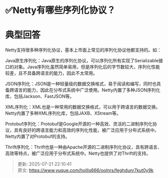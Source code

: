 # ✅Netty有哪些序列化协议？

# 典型回答


Netty支持很多种序列化协议，基本上市面上常见的序列化协议他都支持的。如：



Java原生序列化：Java原生的序列化协议，可以序列化所有实现了Serializable接口的对象。Java序列化虽然简单易用，但是序列化后的字节数较大，序列化性能较差，且不具备跨语言的能力，因此不太常用。



JSON序列化：JSON是一种轻量级的数据交换格式，易于阅读和编写，同时也具备跨语言的能力，因此在分布式系统中广泛使用。Netty内置了多种JSON序列化库，包括Jackson、FastJSON等。



XML序列化：XML也是一种常用的数据交换格式，可以用于跨语言的数据交换。Netty内置了多种XML序列化库，包括JAXB、XStream等。



Protobuf序列化：Protobuf是Google开源的一种高效、灵活的二进制序列化协议，具有良好的跨语言能力和高效的序列化性能，被广泛应用于分布式系统中。Netty内置了对Protobuf的支持。



Thrift序列化：Thrift也是一种由Apache开源的二进制序列化协议，具有跨语言、高效等特点，被广泛应用于分布式系统中。Netty也提供了对Thrift的支持。



> 更新: 2025-07-21 22:10:41  
> 原文: <https://www.yuque.com/hollis666/oolnrs/feghdunr7kut0y9k>